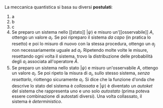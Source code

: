 La meccanica quantistica si basa su diversi **postulati**:
1. a
2. b
3. c
4. Se preparo un sistema nello [[stato]] $|\psi\rangle$ e misuro un'[[osservabile]] $A$, ottengo un valore $a_{i}$. Se poi ripreparo il sistema *da capo* (in pratica lo resetto) e poi lo misuro di nuovo con la stessa procedura, ottengo un $a_{j}$ non necessariamente uguale ad $a_{i}$. Ripetendo molte volte le misure, resettando ogni volta il sistema, trovo la distribuzione delle probabilità degli $a_{i}$ associata all'operatore $\hat{A}$.
5. Se preparo un sistema nello stato $|\psi\rangle$ e misuro un'osservabile $A$, ottengo un valore $a_{i}$. Se poi ripeto la misura di $a_{i}$, sullo stesso sistema, *senza resettarlo*, riottengo sicuramente $a_{i}$. Si dice che la funzione d'onda che descrive lo stato del sistema è *collassata* e $|\psi\rangle$ è diventato un *autoket* del sistema che rappresenta uno e uno solo *autostato* (prima poteva essere combinazione di autostati diversi). Una volta collassato, il sistema è *deterministico*.

